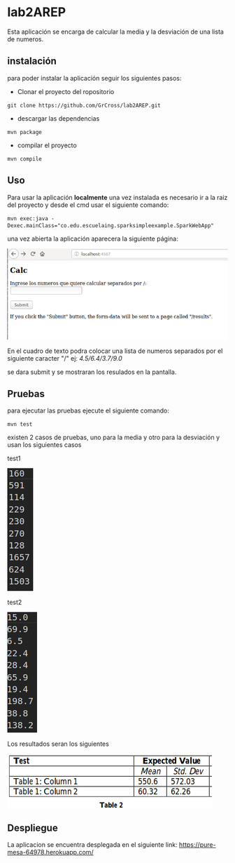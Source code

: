 # lab2AREP

Esta aplicación se encarga de calcular la media y la desviación de una lista de numeros.

## instalación

para poder instalar la aplicación seguir los siguientes pasos:

* Clonar el proyecto del ropositorio

````
git clone https://github.com/GrCross/lab2AREP.git
````
* descargar las dependencias
````
mvn package
````
* compilar el proyecto
````
mvn compile
````

## Uso
Para usar la aplicación **localmente** una vez instalada es necesario ir a la raiz del proyecto y desde el cmd usar el siguiente comando:

````
mvn exec:java -Dexec.mainClass="co.edu.escuelaing.sparksimpleexample.SparkWebApp"
````

una vez abierta la aplicación aparecera la siguiente página:

![](images/index.png)

En el cuadro de texto podra colocar una lista de numeros separados por el siguiente caracter "/" ej: *4.5/6.4/3.7/9.0*

se dara submit y se mostraran los resulados en la pantalla.

## Pruebas

para ejecutar las pruebas ejecute el siguiente comando:

````
mvn test
````

existen 2 casos de pruebas, uno para la media y otro para la desviación y usan los siguientes casos

test1

![](images/test1.png)

test2

![](images/test2.png)

Los resultados seran los siguientes

![](images/testResults.png)

## Despliegue

La aplicacion se encuentra desplegada en el siguiente link:
https://pure-mesa-64978.herokuapp.com/

